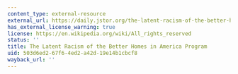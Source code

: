 ```yaml
---
content_type: external-resource
external_url: https://daily.jstor.org/the-latent-racism-of-the-better-homes-in-america-program/
has_external_license_warning: true
license: https://en.wikipedia.org/wiki/All_rights_reserved
status: ''
title: The Latent Racism of the Better Homes in America Program
uid: 503d6ed2-67f6-4ed2-a42d-19e14b1cbcf8
wayback_url: ''
---
```

